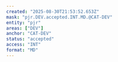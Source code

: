 ```yaml
---
created: "2025-08-30T21:53:52.653Z"
mask: "pjr.DEV.accepted.INT.MD.@CAT-DEV"
entity: "pjr"
areas: ["DEV"]
anchor: "CAT-DEV"
status: "accepted"
access: "INT"
format: "MD"
---
```


